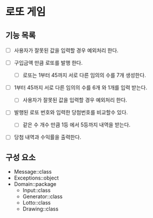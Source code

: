 # 로또 게임

## 기능 목록

- [ ] 사용자가 잘못된 값을 입력할 경우 예외처리 한다.
- [ ] 구입금액 만큼 로또를 발행 한다.
    - [ ] 로또는 1부터 45까지 서로 다른 임의의 수를 7개 생성한다.
- [ ] 1부터 45까지 서로 다른 임의의 수를 6개 와 1개를 입력 받는다.
    - [ ] 사용자가 잘못된 값을 입력할 경우 예외처리 한다.
- [ ] 발행된 로또 번호와 입력한 당첨번호를 비교할수 있다.
    - [ ] 같은 수 개수 만큼 1등 에서 5등까지 내역을 받는다.
- [ ] 당첨 내역과 수익률을 출력한다.


## 구성 요소

- Message::class
- Exceptions::object
- Domain::package
  - Input::class
  - Generator::class
  - Lotto::class
  - Drawing::class
